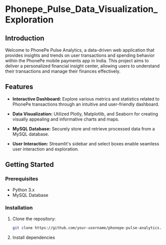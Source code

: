 # Phonepe_Pulse_Data_Visualization_Exploration


## Introduction

Welcome to PhonePe Pulse Analytics, a data-driven web application that provides insights and trends on user transactions and spending behavior within the PhonePe mobile payments app in India. This project aims to deliver a personalized financial insight center, allowing users to understand their transactions and manage their finances effectively.



## Features

- **Interactive Dashboard:** Explore various metrics and statistics related to PhonePe transactions through an intuitive and user-friendly dashboard.

- **Data Visualization:** Utilized Plotly, Matplotlib, and Seaborn for creating visually appealing and informative charts and maps.

- **MySQL Database:** Securely store and retrieve processed data from a MySQL database.

- **User Interaction:** Streamlit's sidebar and select boxes enable seamless user interaction and exploration.

## Getting Started

### Prerequisites

- Python 3.x
- MySQL Database

### Installation

1. Clone the repository:

    ```bash
    git clone https://github.com/your-username/phonepe-pulse-analytics.git
    ```

2. Install dependencies

   




